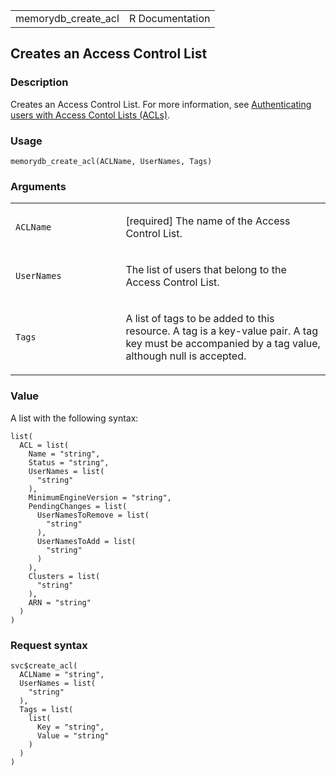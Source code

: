 <table style="width: 100%;">
<tbody>
<tr class="odd">
<td>memorydb_create_acl</td>
<td style="text-align: right;">R Documentation</td>
</tr>
</tbody>
</table>

## Creates an Access Control List

### Description

Creates an Access Control List. For more information, see
[Authenticating users with Access Contol Lists
(ACLs)](https://docs.aws.amazon.com/memorydb/latest/devguide/clusters.acls.html).

### Usage

    memorydb_create_acl(ACLName, UserNames, Tags)

### Arguments

<table>
<colgroup>
<col style="width: 35%" />
<col style="width: 65%" />
</colgroup>
<tbody>
<tr class="odd">
<td><code id="memorydb_create_acl_:_ACLName">ACLName</code></td>
<td><p>[required] The name of the Access Control List.</p></td>
</tr>
<tr class="even">
<td><code id="memorydb_create_acl_:_UserNames">UserNames</code></td>
<td><p>The list of users that belong to the Access Control
List.</p></td>
</tr>
<tr class="odd">
<td><code id="memorydb_create_acl_:_Tags">Tags</code></td>
<td><p>A list of tags to be added to this resource. A tag is a key-value
pair. A tag key must be accompanied by a tag value, although null is
accepted.</p></td>
</tr>
</tbody>
</table>

### Value

A list with the following syntax:

    list(
      ACL = list(
        Name = "string",
        Status = "string",
        UserNames = list(
          "string"
        ),
        MinimumEngineVersion = "string",
        PendingChanges = list(
          UserNamesToRemove = list(
            "string"
          ),
          UserNamesToAdd = list(
            "string"
          )
        ),
        Clusters = list(
          "string"
        ),
        ARN = "string"
      )
    )

### Request syntax

    svc$create_acl(
      ACLName = "string",
      UserNames = list(
        "string"
      ),
      Tags = list(
        list(
          Key = "string",
          Value = "string"
        )
      )
    )
